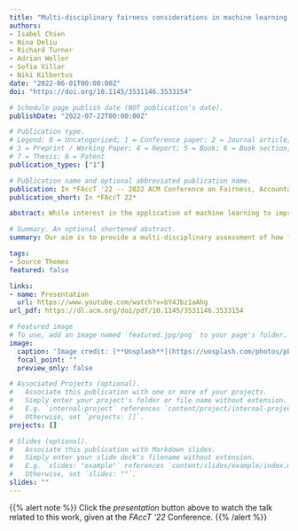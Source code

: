 ```yaml
---
title: "Multi-disciplinary fairness considerations in machine learning for clinical trials"
authors:
- Isabel Chien
- Nina Deliu
- Richard Turner
- Adrian Weller
- Sofia Villar
- Niki Kilbertus
date: "2022-06-01T00:00:00Z"
doi: "https://doi.org/10.1145/3531146.3533154"

# Schedule page publish date (NOT publication's date).
publishDate: "2022-07-22T00:00:00Z"

# Publication type.
# Legend: 0 = Uncategorized; 1 = Conference paper; 2 = Journal article;
# 3 = Preprint / Working Paper; 4 = Report; 5 = Book; 6 = Book section;
# 7 = Thesis; 8 = Patent
publication_types: ["1"]

# Publication name and optional abbreviated publication name.
publication: In *FAccT '22 -- 2022 ACM Conference on Fairness, Accountability, and Transparency*
publication_short: In *FAccT 22*

abstract: While interest in the application of machine learning to improve healthcare has grown tremendously in recent years, a number of barriers prevent deployment in medical practice. A notable concern is the potential to exacerbate entrenched biases and existing health disparities in society. The area of fairness in machine learning seeks to address these issues of equity; however, appropriate approaches are context-dependent, necessitating domain-specific consideration. We focus on clinical trials, i.e., research studies conducted on humans to evaluate medical treatments. Clinical trials are a relatively under-explored application in machine learning for healthcare, in part due to complex ethical, legal, and regulatory requirements and high costs. Our aim is to provide a multi-disciplinary assessment of how fairness for machine learning fits into the context of clinical trials research and practice. We start by reviewing the current ethical considerations and guidelines for clinical trials and examine their relationship with common definitions of fairness in machine learning. We examine potential sources of unfairness in clinical trials, providing concrete examples, and discuss the role machine learning might play in either mitigating potential biases or exacerbating them when applied without care. Particular focus is given to adaptive clinical trials, which may employ machine learning. Finally, we highlight concepts that require further investigation and development, and emphasize new approaches to fairness that may be relevant to the design of clinical trials.

# Summary. An optional shortened abstract.
summary: Our aim is to provide a multi-disciplinary assessment of how fairness for machine learning fits into the context of clinical trials research and practice. We start by reviewing the current ethical considerations and guidelines for clinical trials and examine their relationship with common definitions of fairness in machine learning. We examine potential sources of unfairness in clinical trials, providing concrete examples, and discuss the role machine learning might play in either mitigating potential biases or exacerbating them when applied without care.

tags:
- Source Themes
featured: false

links:
- name: Presentation
  url: https://www.youtube.com/watch?v=bY4Jbz1aAhg
url_pdf: https://dl.acm.org/doi/pdf/10.1145/3531146.3533154

# Featured image
# To use, add an image named `featured.jpg/png` to your page's folder. 
image:
  caption: 'Image credit: [**Unsplash**](https://unsplash.com/photos/pLCdAaMFLTE)'
  focal_point: ""
  preview_only: false

# Associated Projects (optional).
#   Associate this publication with one or more of your projects.
#   Simply enter your project's folder or file name without extension.
#   E.g. `internal-project` references `content/project/internal-project/index.md`.
#   Otherwise, set `projects: []`.
projects: []

# Slides (optional).
#   Associate this publication with Markdown slides.
#   Simply enter your slide deck's filename without extension.
#   E.g. `slides: "example"` references `content/slides/example/index.md`.
#   Otherwise, set `slides: ""`.
slides: ""
---
```


{{% alert note %}}
Click the *presentation* button above to watch the talk related to this work, given at the *FAccT '22* Conference.
{{% /alert %}}


